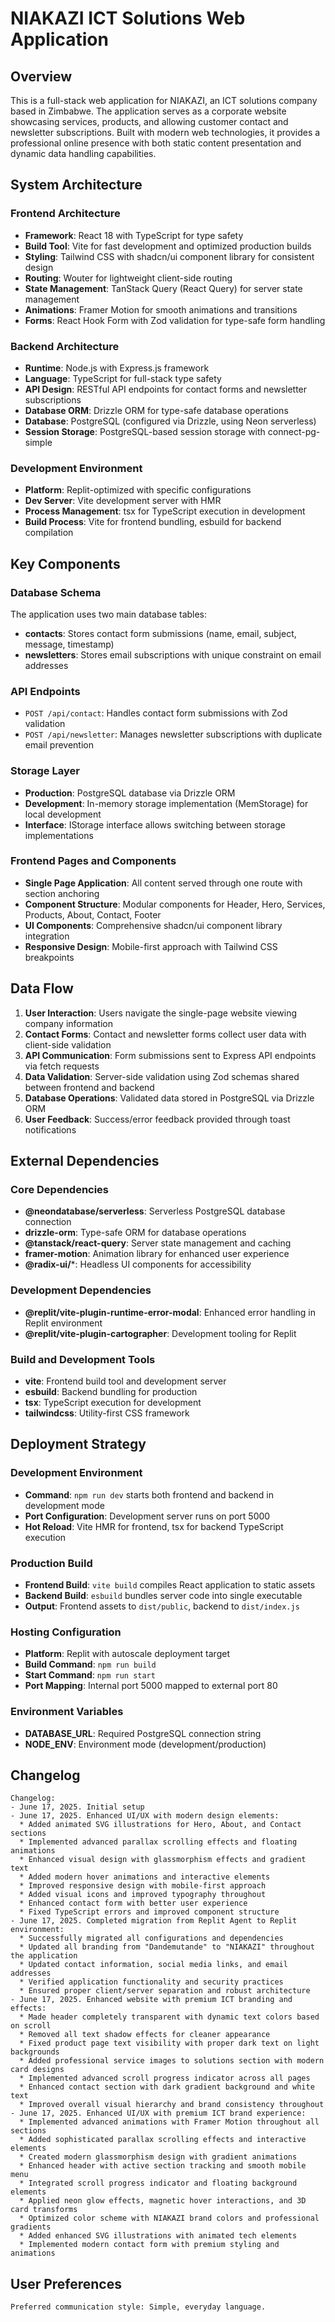 # NIAKAZI ICT Solutions Web Application

## Overview

This is a full-stack web application for NIAKAZI, an ICT solutions company based in Zimbabwe. The application serves as a corporate website showcasing services, products, and allowing customer contact and newsletter subscriptions. Built with modern web technologies, it provides a professional online presence with both static content presentation and dynamic data handling capabilities.

## System Architecture

### Frontend Architecture
- **Framework**: React 18 with TypeScript for type safety
- **Build Tool**: Vite for fast development and optimized production builds
- **Styling**: Tailwind CSS with shadcn/ui component library for consistent design
- **Routing**: Wouter for lightweight client-side routing
- **State Management**: TanStack Query (React Query) for server state management
- **Animations**: Framer Motion for smooth animations and transitions
- **Forms**: React Hook Form with Zod validation for type-safe form handling

### Backend Architecture
- **Runtime**: Node.js with Express.js framework
- **Language**: TypeScript for full-stack type safety
- **API Design**: RESTful API endpoints for contact forms and newsletter subscriptions
- **Database ORM**: Drizzle ORM for type-safe database operations
- **Database**: PostgreSQL (configured via Drizzle, using Neon serverless)
- **Session Storage**: PostgreSQL-based session storage with connect-pg-simple

### Development Environment
- **Platform**: Replit-optimized with specific configurations
- **Dev Server**: Vite development server with HMR
- **Process Management**: tsx for TypeScript execution in development
- **Build Process**: Vite for frontend bundling, esbuild for backend compilation

## Key Components

### Database Schema
The application uses two main database tables:
- **contacts**: Stores contact form submissions (name, email, subject, message, timestamp)
- **newsletters**: Stores email subscriptions with unique constraint on email addresses

### API Endpoints
- `POST /api/contact`: Handles contact form submissions with Zod validation
- `POST /api/newsletter`: Manages newsletter subscriptions with duplicate email prevention

### Storage Layer
- **Production**: PostgreSQL database via Drizzle ORM
- **Development**: In-memory storage implementation (MemStorage) for local development
- **Interface**: IStorage interface allows switching between storage implementations

### Frontend Pages and Components
- **Single Page Application**: All content served through one route with section anchoring
- **Component Structure**: Modular components for Header, Hero, Services, Products, About, Contact, Footer
- **UI Components**: Comprehensive shadcn/ui component library integration
- **Responsive Design**: Mobile-first approach with Tailwind CSS breakpoints

## Data Flow

1. **User Interaction**: Users navigate the single-page website viewing company information
2. **Contact Forms**: Contact and newsletter forms collect user data with client-side validation
3. **API Communication**: Form submissions sent to Express API endpoints via fetch requests
4. **Data Validation**: Server-side validation using Zod schemas shared between frontend and backend
5. **Database Operations**: Validated data stored in PostgreSQL via Drizzle ORM
6. **User Feedback**: Success/error feedback provided through toast notifications

## External Dependencies

### Core Dependencies
- **@neondatabase/serverless**: Serverless PostgreSQL database connection
- **drizzle-orm**: Type-safe ORM for database operations
- **@tanstack/react-query**: Server state management and caching
- **framer-motion**: Animation library for enhanced user experience
- **@radix-ui/***: Headless UI components for accessibility

### Development Dependencies
- **@replit/vite-plugin-runtime-error-modal**: Enhanced error handling in Replit environment
- **@replit/vite-plugin-cartographer**: Development tooling for Replit

### Build and Development Tools
- **vite**: Frontend build tool and development server
- **esbuild**: Backend bundling for production
- **tsx**: TypeScript execution for development
- **tailwindcss**: Utility-first CSS framework

## Deployment Strategy

### Development Environment
- **Command**: `npm run dev` starts both frontend and backend in development mode
- **Port Configuration**: Development server runs on port 5000
- **Hot Reload**: Vite HMR for frontend, tsx for backend TypeScript execution

### Production Build
- **Frontend Build**: `vite build` compiles React application to static assets
- **Backend Build**: `esbuild` bundles server code into single executable
- **Output**: Frontend assets to `dist/public`, backend to `dist/index.js`

### Hosting Configuration
- **Platform**: Replit with autoscale deployment target
- **Build Command**: `npm run build`
- **Start Command**: `npm run start`
- **Port Mapping**: Internal port 5000 mapped to external port 80

### Environment Variables
- **DATABASE_URL**: Required PostgreSQL connection string
- **NODE_ENV**: Environment mode (development/production)

## Changelog
```
Changelog:
- June 17, 2025. Initial setup
- June 17, 2025. Enhanced UI/UX with modern design elements:
  * Added animated SVG illustrations for Hero, About, and Contact sections
  * Implemented advanced parallax scrolling effects and floating animations
  * Enhanced visual design with glassmorphism effects and gradient text
  * Added modern hover animations and interactive elements
  * Improved responsive design with mobile-first approach
  * Added visual icons and improved typography throughout
  * Enhanced contact form with better user experience
  * Fixed TypeScript errors and improved component structure
- June 17, 2025. Completed migration from Replit Agent to Replit environment:
  * Successfully migrated all configurations and dependencies
  * Updated all branding from "Dandemutande" to "NIAKAZI" throughout the application
  * Updated contact information, social media links, and email addresses
  * Verified application functionality and security practices
  * Ensured proper client/server separation and robust architecture
- June 17, 2025. Enhanced website with premium ICT branding and effects:
  * Made header completely transparent with dynamic text colors based on scroll
  * Removed all text shadow effects for cleaner appearance
  * Fixed product page text visibility with proper dark text on light backgrounds
  * Added professional service images to solutions section with modern card designs
  * Implemented advanced scroll progress indicator across all pages
  * Enhanced contact section with dark gradient background and white text
  * Improved overall visual hierarchy and brand consistency throughout
- June 17, 2025. Enhanced UI/UX with premium ICT brand experience:
  * Implemented advanced animations with Framer Motion throughout all sections
  * Added sophisticated parallax scrolling effects and interactive elements
  * Created modern glassmorphism design with gradient animations
  * Enhanced header with active section tracking and smooth mobile menu
  * Integrated scroll progress indicator and floating background elements
  * Applied neon glow effects, magnetic hover interactions, and 3D card transforms
  * Optimized color scheme with NIAKAZI brand colors and professional gradients
  * Added enhanced SVG illustrations with animated tech elements
  * Implemented modern contact form with premium styling and animations
```

## User Preferences
```
Preferred communication style: Simple, everyday language.
```